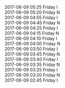 2017-06-09 05:25 Friday  I  
2017-06-09 05:20 Friday  N  
2017-06-09 04:55 Friday  I  
2017-06-09 04:45 Friday  N  
2017-06-09 04:25 Friday  I  
2017-06-09 04:15 Friday  N  
2017-06-09 04:10 Friday  I  
2017-06-09 04:00 Friday  N  
2017-06-09 03:50 Friday  I  
2017-06-09 03:45 Friday  N  
2017-06-09 03:40 Friday  I  
2017-06-09 03:35 Friday  N  
2017-06-09 03:25 Friday  I  
2017-06-09 03:20 Friday  N  
2017-06-09 02:45 Friday  I  
